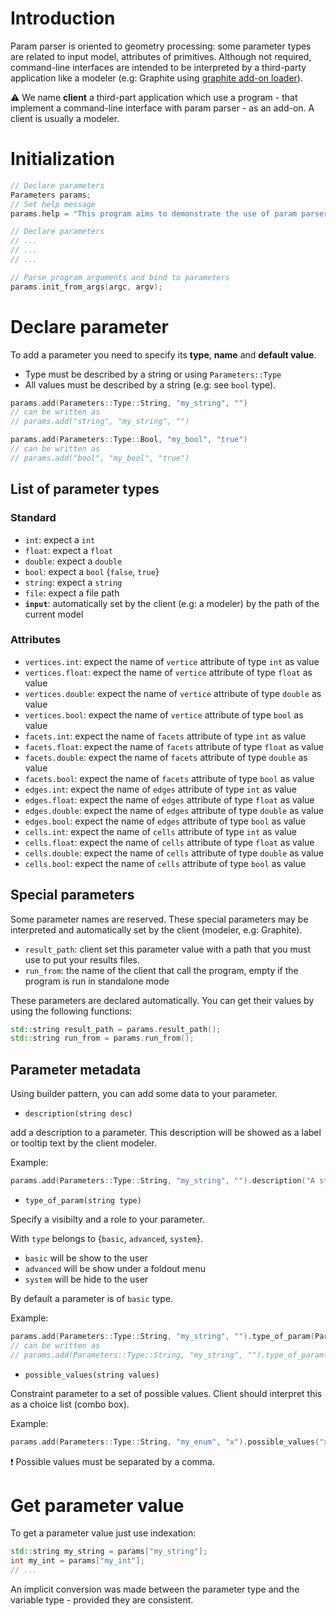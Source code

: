 # Introduction 

Param parser is oriented to geometry processing: some parameter types are related to input model, attributes of primitives. Although not required, command-line interfaces are intended to be interpreted by a third-party application like a modeler (e.g: Graphite using [graphite add-on loader](https://github.com/ultimaille/graphite-addon-loader)).



:warning: We name **client** a third-part application which use a program - that implement a command-line interface with param parser  - as an add-on. A client is usually a modeler.

# Initialization

```cpp
// Declare parameters
Parameters params;
// Set help message
params.help = "This program aims to demonstrate the use of param parser.";

// Declare parameters
// ...
// ...
// ...

// Parse program arguments and bind to parameters
params.init_from_args(argc, argv);
```

# Declare parameter

To add a parameter you need to specify its **type**, **name** and **default value**. 

 - Type must be described by a string or using `Parameters::Type`
 - All values must be described by a string (e.g: see `bool` type).

```cpp
params.add(Parameters::Type::String, "my_string", "")
// can be written as
// params.add("string", "my_string", "")

params.add(Parameters::Type::Bool, "my_bool", "true")
// can be written as
// params.add("bool", "my_bool", "true")
```

## List of parameter types

### Standard

 - `int`: expect a `int`
 - `float`: expect a `float`
 - `double`: expect a `double`
 - `bool`: expect a `bool` {`false`, `true`}
 - `string`: expect a `string`
 - `file`: expect a file path
 - **`input`**: automatically set by the client (e.g: a modeler) by the path of the current model

### Attributes

 - `vertices.int`: expect the name of `vertice` attribute of type `int` as value
 - `vertices.float`: expect the name of `vertice` attribute of type `float` as value
 - `vertices.double`: expect the name of `vertice` attribute of type `double` as value
 - `vertices.bool`: expect the name of `vertice` attribute of type `bool` as value
 - `facets.int`: expect the name of `facets` attribute of type `int` as value
 - `facets.float`: expect the name of `facets` attribute of type `float` as value
 - `facets.double`: expect the name of `facets` attribute of type `double` as value
 - `facets.bool`: expect the name of `facets` attribute of type `bool` as value
 - `edges.int`: expect the name of `edges` attribute of type `int` as value
 - `edges.float`: expect the name of `edges` attribute of type `float` as value
 - `edges.double`: expect the name of `edges` attribute of type `double` as value
 - `edges.bool`: expect the name of `edges` attribute of type `bool` as value
 - `cells.int`: expect the name of `cells` attribute of type `int` as value
 - `cells.float`: expect the name of `cells` attribute of type `float` as value
 - `cells.double`: expect the name of `cells` attribute of type `double` as value
 - `cells.bool`: expect the name of `cells` attribute of type `bool` as value

## Special parameters

Some parameter names are reserved. These special parameters may be interpreted and automatically set by the client (modeler, e.g: Graphite).

 - `result_path`: client set this parameter value with a path that you must use to put your results files.
 - `run_from`: the name of the client that call the program, empty if the program is run in standalone mode

These parameters are declared automatically. You can get their values by using the following functions:

```cpp
std::string result_path = params.result_path();
std::string run_from = params.run_from();
```

## Parameter metadata

Using builder pattern, you can add some data to your parameter.

 - `description(string desc)` 

add a description to a parameter. This description will be showed as a label or tooltip text by the client modeler.

Example:

```cpp
params.add(Parameters::Type::String, "my_string", "").description("A string !");
```

- `type_of_param(string type)` 

Specify a visibilty and a role to your parameter. 

With `type` belongs to {`basic`, `advanced`, `system`}. 

 - `basic` will be show to the user
 - `advanced` will be show under a foldout menu
 - `system` will be hide to the user

By default a parameter is of `basic` type.

Example:

```cpp
params.add(Parameters::Type::String, "my_string", "").type_of_param(Parameters::Kind::advanced);
// can be written as 
// params.add(Parameters::Type::String, "my_string", "").type_of_param("advanced");
```

 - `possible_values(string values)`

 Constraint parameter to a set of possible values. Client should interpret this as a choice list (combo box).

Example:

```cpp
params.add(Parameters::Type::String, "my_enum", "x").possible_values("x,y,z");
```

 :exclamation: Possible values must be separated by a comma.

# Get parameter value

To get a parameter value just use indexation:

```cpp
std::string my_string = params["my_string"];
int my_int = params["my_int"];
// ...
```

An implicit conversion was made between the parameter type and the variable type - provided they are consistent.